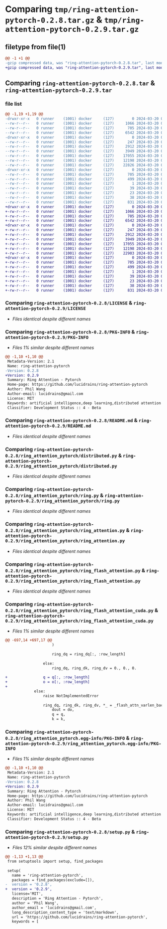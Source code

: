 # Comparing `tmp/ring-attention-pytorch-0.2.8.tar.gz` & `tmp/ring-attention-pytorch-0.2.9.tar.gz`

## filetype from file(1)

```diff
@@ -1 +1 @@
-gzip compressed data, was "ring-attention-pytorch-0.2.8.tar", last modified: Wed Mar 20 02:52:47 2024, max compression
+gzip compressed data, was "ring-attention-pytorch-0.2.9.tar", last modified: Wed Mar 20 03:40:17 2024, max compression
```

## Comparing `ring-attention-pytorch-0.2.8.tar` & `ring-attention-pytorch-0.2.9.tar`

### file list

```diff
@@ -1,19 +1,19 @@
-drwxr-xr-x   0 runner    (1001) docker     (127)        0 2024-03-20 02:52:47.183063 ring-attention-pytorch-0.2.8/
--rw-r--r--   0 runner    (1001) docker     (127)     1066 2024-03-20 02:52:42.000000 ring-attention-pytorch-0.2.8/LICENSE
--rw-r--r--   0 runner    (1001) docker     (127)      705 2024-03-20 02:52:47.183063 ring-attention-pytorch-0.2.8/PKG-INFO
--rw-r--r--   0 runner    (1001) docker     (127)     6542 2024-03-20 02:52:42.000000 ring-attention-pytorch-0.2.8/README.md
-drwxr-xr-x   0 runner    (1001) docker     (127)        0 2024-03-20 02:52:47.179063 ring-attention-pytorch-0.2.8/ring_attention_pytorch/
--rw-r--r--   0 runner    (1001) docker     (127)      247 2024-03-20 02:52:42.000000 ring-attention-pytorch-0.2.8/ring_attention_pytorch/__init__.py
--rw-r--r--   0 runner    (1001) docker     (127)     2912 2024-03-20 02:52:42.000000 ring-attention-pytorch-0.2.8/ring_attention_pytorch/distributed.py
--rw-r--r--   0 runner    (1001) docker     (127)     3949 2024-03-20 02:52:42.000000 ring-attention-pytorch-0.2.8/ring_attention_pytorch/ring.py
--rw-r--r--   0 runner    (1001) docker     (127)    17055 2024-03-20 02:52:42.000000 ring-attention-pytorch-0.2.8/ring_attention_pytorch/ring_attention.py
--rw-r--r--   0 runner    (1001) docker     (127)    12198 2024-03-20 02:52:42.000000 ring-attention-pytorch-0.2.8/ring_attention_pytorch/ring_flash_attention.py
--rw-r--r--   0 runner    (1001) docker     (127)    22826 2024-03-20 02:52:42.000000 ring-attention-pytorch-0.2.8/ring_attention_pytorch/ring_flash_attention_cuda.py
-drwxr-xr-x   0 runner    (1001) docker     (127)        0 2024-03-20 02:52:47.183063 ring-attention-pytorch-0.2.8/ring_attention_pytorch.egg-info/
--rw-r--r--   0 runner    (1001) docker     (127)      705 2024-03-20 02:52:47.000000 ring-attention-pytorch-0.2.8/ring_attention_pytorch.egg-info/PKG-INFO
--rw-r--r--   0 runner    (1001) docker     (127)      499 2024-03-20 02:52:47.000000 ring-attention-pytorch-0.2.8/ring_attention_pytorch.egg-info/SOURCES.txt
--rw-r--r--   0 runner    (1001) docker     (127)        1 2024-03-20 02:52:47.000000 ring-attention-pytorch-0.2.8/ring_attention_pytorch.egg-info/dependency_links.txt
--rw-r--r--   0 runner    (1001) docker     (127)       39 2024-03-20 02:52:47.000000 ring-attention-pytorch-0.2.8/ring_attention_pytorch.egg-info/requires.txt
--rw-r--r--   0 runner    (1001) docker     (127)       23 2024-03-20 02:52:47.000000 ring-attention-pytorch-0.2.8/ring_attention_pytorch.egg-info/top_level.txt
--rw-r--r--   0 runner    (1001) docker     (127)       38 2024-03-20 02:52:47.183063 ring-attention-pytorch-0.2.8/setup.cfg
--rw-r--r--   0 runner    (1001) docker     (127)      831 2024-03-20 02:52:42.000000 ring-attention-pytorch-0.2.8/setup.py
+drwxr-xr-x   0 runner    (1001) docker     (127)        0 2024-03-20 03:40:17.529554 ring-attention-pytorch-0.2.9/
+-rw-r--r--   0 runner    (1001) docker     (127)     1066 2024-03-20 03:40:10.000000 ring-attention-pytorch-0.2.9/LICENSE
+-rw-r--r--   0 runner    (1001) docker     (127)      705 2024-03-20 03:40:17.529554 ring-attention-pytorch-0.2.9/PKG-INFO
+-rw-r--r--   0 runner    (1001) docker     (127)     6542 2024-03-20 03:40:10.000000 ring-attention-pytorch-0.2.9/README.md
+drwxr-xr-x   0 runner    (1001) docker     (127)        0 2024-03-20 03:40:17.525554 ring-attention-pytorch-0.2.9/ring_attention_pytorch/
+-rw-r--r--   0 runner    (1001) docker     (127)      247 2024-03-20 03:40:10.000000 ring-attention-pytorch-0.2.9/ring_attention_pytorch/__init__.py
+-rw-r--r--   0 runner    (1001) docker     (127)     2912 2024-03-20 03:40:10.000000 ring-attention-pytorch-0.2.9/ring_attention_pytorch/distributed.py
+-rw-r--r--   0 runner    (1001) docker     (127)     3949 2024-03-20 03:40:10.000000 ring-attention-pytorch-0.2.9/ring_attention_pytorch/ring.py
+-rw-r--r--   0 runner    (1001) docker     (127)    17055 2024-03-20 03:40:10.000000 ring-attention-pytorch-0.2.9/ring_attention_pytorch/ring_attention.py
+-rw-r--r--   0 runner    (1001) docker     (127)    12198 2024-03-20 03:40:10.000000 ring-attention-pytorch-0.2.9/ring_attention_pytorch/ring_flash_attention.py
+-rw-r--r--   0 runner    (1001) docker     (127)    22903 2024-03-20 03:40:10.000000 ring-attention-pytorch-0.2.9/ring_attention_pytorch/ring_flash_attention_cuda.py
+drwxr-xr-x   0 runner    (1001) docker     (127)        0 2024-03-20 03:40:17.525554 ring-attention-pytorch-0.2.9/ring_attention_pytorch.egg-info/
+-rw-r--r--   0 runner    (1001) docker     (127)      705 2024-03-20 03:40:17.000000 ring-attention-pytorch-0.2.9/ring_attention_pytorch.egg-info/PKG-INFO
+-rw-r--r--   0 runner    (1001) docker     (127)      499 2024-03-20 03:40:17.000000 ring-attention-pytorch-0.2.9/ring_attention_pytorch.egg-info/SOURCES.txt
+-rw-r--r--   0 runner    (1001) docker     (127)        1 2024-03-20 03:40:17.000000 ring-attention-pytorch-0.2.9/ring_attention_pytorch.egg-info/dependency_links.txt
+-rw-r--r--   0 runner    (1001) docker     (127)       39 2024-03-20 03:40:17.000000 ring-attention-pytorch-0.2.9/ring_attention_pytorch.egg-info/requires.txt
+-rw-r--r--   0 runner    (1001) docker     (127)       23 2024-03-20 03:40:17.000000 ring-attention-pytorch-0.2.9/ring_attention_pytorch.egg-info/top_level.txt
+-rw-r--r--   0 runner    (1001) docker     (127)       38 2024-03-20 03:40:17.529554 ring-attention-pytorch-0.2.9/setup.cfg
+-rw-r--r--   0 runner    (1001) docker     (127)      831 2024-03-20 03:40:10.000000 ring-attention-pytorch-0.2.9/setup.py
```

### Comparing `ring-attention-pytorch-0.2.8/LICENSE` & `ring-attention-pytorch-0.2.9/LICENSE`

 * *Files identical despite different names*

### Comparing `ring-attention-pytorch-0.2.8/PKG-INFO` & `ring-attention-pytorch-0.2.9/PKG-INFO`

 * *Files 1% similar despite different names*

```diff
@@ -1,10 +1,10 @@
 Metadata-Version: 2.1
 Name: ring-attention-pytorch
-Version: 0.2.8
+Version: 0.2.9
 Summary: Ring Attention - Pytorch
 Home-page: https://github.com/lucidrains/ring-attention-pytorch
 Author: Phil Wang
 Author-email: lucidrains@gmail.com
 License: MIT
 Keywords: artificial intelligence,deep learning,distributed attention
 Classifier: Development Status :: 4 - Beta
```

### Comparing `ring-attention-pytorch-0.2.8/README.md` & `ring-attention-pytorch-0.2.9/README.md`

 * *Files identical despite different names*

### Comparing `ring-attention-pytorch-0.2.8/ring_attention_pytorch/distributed.py` & `ring-attention-pytorch-0.2.9/ring_attention_pytorch/distributed.py`

 * *Files identical despite different names*

### Comparing `ring-attention-pytorch-0.2.8/ring_attention_pytorch/ring.py` & `ring-attention-pytorch-0.2.9/ring_attention_pytorch/ring.py`

 * *Files identical despite different names*

### Comparing `ring-attention-pytorch-0.2.8/ring_attention_pytorch/ring_attention.py` & `ring-attention-pytorch-0.2.9/ring_attention_pytorch/ring_attention.py`

 * *Files identical despite different names*

### Comparing `ring-attention-pytorch-0.2.8/ring_attention_pytorch/ring_flash_attention.py` & `ring-attention-pytorch-0.2.9/ring_attention_pytorch/ring_flash_attention.py`

 * *Files identical despite different names*

### Comparing `ring-attention-pytorch-0.2.8/ring_attention_pytorch/ring_flash_attention_cuda.py` & `ring-attention-pytorch-0.2.9/ring_attention_pytorch/ring_flash_attention_cuda.py`

 * *Files 1% similar despite different names*

```diff
@@ -697,14 +697,17 @@
                     )
 
                     ring_dq = ring_dq[:, :row_length]
 
                 else:
                     ring_dq, ring_dk, ring_dv = 0., 0., 0.
 
+                q = q[:, :row_length]
+                o = o[:, :row_length]
+
             else:
                 raise NotImplementedError
 
                 ring_dq, ring_dk, ring_dv, *_ = _flash_attn_varlen_backward(
                     dout = do,
                     q = q,
                     k = k,
```

### Comparing `ring-attention-pytorch-0.2.8/ring_attention_pytorch.egg-info/PKG-INFO` & `ring-attention-pytorch-0.2.9/ring_attention_pytorch.egg-info/PKG-INFO`

 * *Files 1% similar despite different names*

```diff
@@ -1,10 +1,10 @@
 Metadata-Version: 2.1
 Name: ring-attention-pytorch
-Version: 0.2.8
+Version: 0.2.9
 Summary: Ring Attention - Pytorch
 Home-page: https://github.com/lucidrains/ring-attention-pytorch
 Author: Phil Wang
 Author-email: lucidrains@gmail.com
 License: MIT
 Keywords: artificial intelligence,deep learning,distributed attention
 Classifier: Development Status :: 4 - Beta
```

### Comparing `ring-attention-pytorch-0.2.8/setup.py` & `ring-attention-pytorch-0.2.9/setup.py`

 * *Files 12% similar despite different names*

```diff
@@ -1,13 +1,13 @@
 from setuptools import setup, find_packages
 
 setup(
   name = 'ring-attention-pytorch',
   packages = find_packages(exclude=[]),
-  version = '0.2.8',
+  version = '0.2.9',
   license='MIT',
   description = 'Ring Attention - Pytorch',
   author = 'Phil Wang',
   author_email = 'lucidrains@gmail.com',
   long_description_content_type = 'text/markdown',
   url = 'https://github.com/lucidrains/ring-attention-pytorch',
   keywords = [
```

